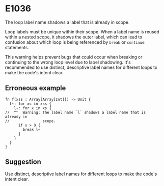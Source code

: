# E1036

The loop label name shadows a label that is already in scope.

Loop labels must be unique within their scope. When a label name is reused
within a nested scope, it shadows the outer label, which can lead to confusion
about which loop is being referenced by `break` or `continue` statements.

This warning helps prevent bugs that could occur when breaking or continuing to
the wrong loop level due to label shadowing. It's recommended to use distinct,
descriptive label names for different loops to make the code's intent clear.

## Erroneous example

```moonbit
fn f(xss : Array[Array[Int]]) -> Unit {
  l~: for xs in xss {
    l~: for x in xs {
//  ^^  Warning: The label name `l` shadows a label name that is already in
//               scope.
      if x > 0 {
        break l~
      }
    }
  }
}
```

## Suggestion

Use distinct, descriptive label names for different loops to make the code's
intent clear.
